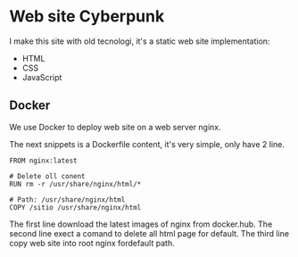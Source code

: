 # Web site Cyberpunk

I make this site with old tecnologi, it's a static web site implementation:
- HTML
- CSS
- JavaScript
 

## Docker

 We use Docker to deploy web site on a web server nginx.


 The next snippets is a Dockerfile content, it's very simple, only have 2 line.

```
FROM nginx:latest

# Delete oll conent
RUN rm -r /usr/share/nginx/html/*

# Path: /usr/share/nginx/html
COPY /sitio /usr/share/nginx/html  

```
 The first line download the latest images of nginx from docker.hub.
 The second line exect a comand to delete all html page for default.
 The third line copy web site into root nginx fordefault path.
